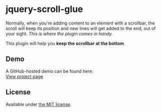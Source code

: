 # jquery-scroll-glue

Normally, when you're adding content to an element with a scrollbar, the scroll will keep its position and new lines will get added to the end, out of your sight. _This is where the plugin comes in handy._

This plugin will help you __keep the scrollbar at the bottom__.

## Demo

A GitHub-hosted demo can be found here:  
[View project page](http://erming.github.io/jquery-scroll-glue/)

## License

Available under [the MIT license](http://mths.be/mit).